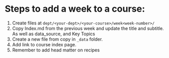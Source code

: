# Steps to add a week to a course:

1. Create files at `dept/<your-dept>/<your-course>/week<week-number>/`
2. Copy Index.md from the previous week and update the title and subtitle. As well as data_source, and Key Topics
3. Create a new file from copy in `_data` folder.
4. Add link to course index page.
5. Remember to add head matter on recipes
